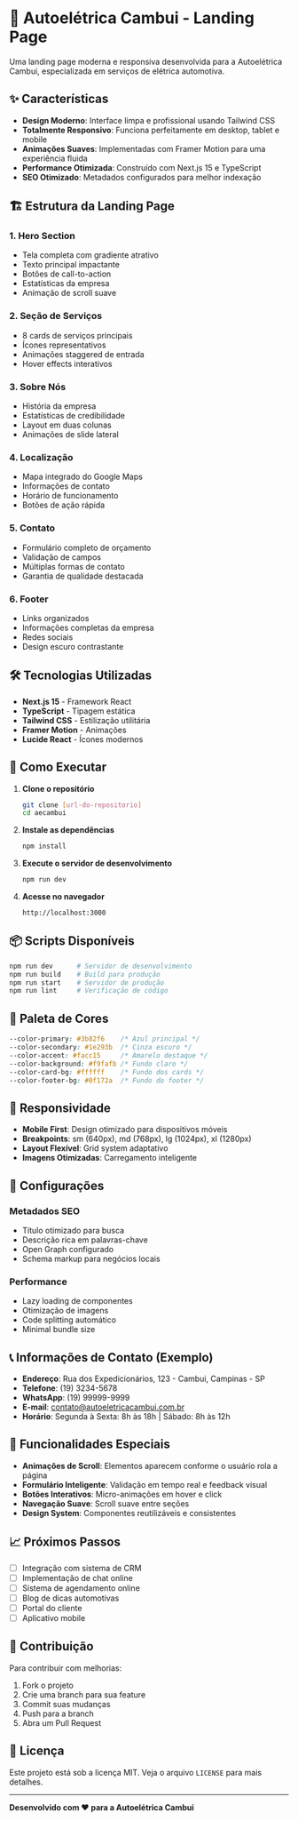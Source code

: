 # 🚗 Autoelétrica Cambui - Landing Page

Uma landing page moderna e responsiva desenvolvida para a Autoelétrica Cambui, especializada em serviços de elétrica automotiva.

## ✨ Características

- **Design Moderno**: Interface limpa e profissional usando Tailwind CSS
- **Totalmente Responsivo**: Funciona perfeitamente em desktop, tablet e mobile
- **Animações Suaves**: Implementadas com Framer Motion para uma experiência fluida
- **Performance Otimizada**: Construído com Next.js 15 e TypeScript
- **SEO Otimizado**: Metadados configurados para melhor indexação

## 🏗️ Estrutura da Landing Page

### 1. **Hero Section**

- Tela completa com gradiente atrativo
- Texto principal impactante
- Botões de call-to-action
- Estatísticas da empresa
- Animação de scroll suave

### 2. **Seção de Serviços**

- 8 cards de serviços principais
- Ícones representativos
- Animações staggered de entrada
- Hover effects interativos

### 3. **Sobre Nós**

- História da empresa
- Estatísticas de credibilidade
- Layout em duas colunas
- Animações de slide lateral

### 4. **Localização**

- Mapa integrado do Google Maps
- Informações de contato
- Horário de funcionamento
- Botões de ação rápida

### 5. **Contato**

- Formulário completo de orçamento
- Validação de campos
- Múltiplas formas de contato
- Garantia de qualidade destacada

### 6. **Footer**

- Links organizados
- Informações completas da empresa
- Redes sociais
- Design escuro contrastante

## 🛠️ Tecnologias Utilizadas

- **Next.js 15** - Framework React
- **TypeScript** - Tipagem estática
- **Tailwind CSS** - Estilização utilitária
- **Framer Motion** - Animações
- **Lucide React** - Ícones modernos

## 🚀 Como Executar

1. **Clone o repositório**

   ```bash
   git clone [url-do-repositorio]
   cd aecambui
   ```

2. **Instale as dependências**

   ```bash
   npm install
   ```

3. **Execute o servidor de desenvolvimento**

   ```bash
   npm run dev
   ```

4. **Acesse no navegador**
   ```
   http://localhost:3000
   ```

## 📦 Scripts Disponíveis

```bash
npm run dev      # Servidor de desenvolvimento
npm run build    # Build para produção
npm run start    # Servidor de produção
npm run lint     # Verificação de código
```

## 🎨 Paleta de Cores

```css
--color-primary: #3b82f6    /* Azul principal */
--color-secondary: #1e293b  /* Cinza escuro */
--color-accent: #facc15     /* Amarelo destaque */
--color-background: #f9fafb /* Fundo claro */
--color-card-bg: #ffffff    /* Fundo dos cards */
--color-footer-bg: #0f172a  /* Fundo do footer */
```

## 📱 Responsividade

- **Mobile First**: Design otimizado para dispositivos móveis
- **Breakpoints**: sm (640px), md (768px), lg (1024px), xl (1280px)
- **Layout Flexível**: Grid system adaptativo
- **Imagens Otimizadas**: Carregamento inteligente

## 🔧 Configurações

### Metadados SEO

- Título otimizado para busca
- Descrição rica em palavras-chave
- Open Graph configurado
- Schema markup para negócios locais

### Performance

- Lazy loading de componentes
- Otimização de imagens
- Code splitting automático
- Minimal bundle size

## 📞 Informações de Contato (Exemplo)

- **Endereço**: Rua dos Expedicionários, 123 - Cambui, Campinas - SP
- **Telefone**: (19) 3234-5678
- **WhatsApp**: (19) 99999-9999
- **E-mail**: contato@autoeletricacambui.com.br
- **Horário**: Segunda à Sexta: 8h às 18h | Sábado: 8h às 12h

## 🌟 Funcionalidades Especiais

- **Animações de Scroll**: Elementos aparecem conforme o usuário rola a página
- **Formulário Inteligente**: Validação em tempo real e feedback visual
- **Botões Interativos**: Micro-animações em hover e click
- **Navegação Suave**: Scroll suave entre seções
- **Design System**: Componentes reutilizáveis e consistentes

## 📈 Próximos Passos

- [ ] Integração com sistema de CRM
- [ ] Implementação de chat online
- [ ] Sistema de agendamento online
- [ ] Blog de dicas automotivas
- [ ] Portal do cliente
- [ ] Aplicativo mobile

## 🤝 Contribuição

Para contribuir com melhorias:

1. Fork o projeto
2. Crie uma branch para sua feature
3. Commit suas mudanças
4. Push para a branch
5. Abra um Pull Request

## 📄 Licença

Este projeto está sob a licença MIT. Veja o arquivo `LICENSE` para mais detalhes.

---

**Desenvolvido com ❤️ para a Autoelétrica Cambui**
